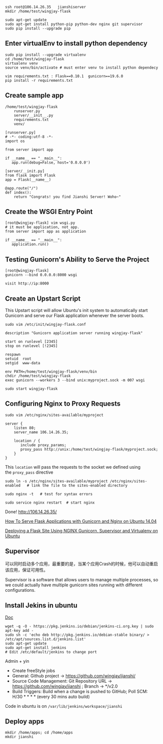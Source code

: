 ```
ssh root@106.14.26.35   jianshiserver
mkdir /home/test/wingjay-flask
```

```
sudo apt-get update
sudo apt-get install python-pip python-dev nginx git supervisor
sudo pip install --upgrade pip 
```

## Enter virtualEnv to install python dependency

```
sudo pip install --upgrade virtualenv 
cd /home/test/wingjay-flask
virtualenv venv
source venv/bin/activate # must enter venv to install python dependecy
```

```
vim requirements.txt : Flask==0.10.1  gunicorn==19.6.0
pip install -r requirements.txt
```

## Create sample app

```
/home/test/wingjay-flask
	runserver.py
	server/__init__.py
	requirements.txt
	venv/
```

```
[runserver.py]
# -*- coding:utf-8 -*-
import os

from server import app

if __name__ == "__main__":
   app.run(debug=False, host='0.0.0.0')
```

```
[server/__init.py]
from flask import Flask
app = Flask(__name__)

@app.route("/")
def index():
    return "Congrats! you find Jianshi Server! Woho~"
```

## Create the WSGI Entry Point

```
[root@wingjay-flask] vim wsgi.py
# it must be application, not app.
from server import app as application

if __name__ == "__main__":
   application.run()
```

## Testing Gunicorn's Ability to Serve the Project

```
[root@wingjay-flask]
gunicorn --bind 0.0.0.0:8000 wsgi

visit http://ip:8000
```

## Create an Upstart Script

This Upstart script will allow Ubuntu's init system to automatically start Gunicorn and serve our Flask application whenever the server boots.

```
sudo vim /etc/init/wingjay-flask.conf
```

```
description "Gunicorn application server running wingjay-flask"

start on runlevel [2345]
stop on runlevel [!2345]

respawn
setuid  root
setgid  www-data

env PATH=/home/test/wingjay-flask/venv/bin
chdir /home/test/wingjay-flask
exec gunicorn --workers 3 --bind unix:myproject.sock -m 007 wsgi
```

```
sudo start wingjay-flask
```

## Configuring Nginx to Proxy Requests

```
sudo vim /etc/nginx/sites-available/myproject
```

```
server {
    listen 80;
    server_name 106.14.26.35;

    location / {
       include proxy_params;
       proxy_pass http://unix:/home/test/wingjay-flask/myproject.sock;
    }
}
```

This `location` will pass the requests to the socket we defined using the `proxy_pass` directive

```
sudo ln -s /etc/nginx/sites-available/myproject /etc/nginx/sites-enabled   # link the file to the sites-enabled directory
```

```
sudo nginx -t   # test for syntax errors
```

```
sudo service nginx restart  # start nginx
```

Done! http://106.14.26.35/

[How To Serve Flask Applications with Gunicorn and Nginx on Ubuntu 14.04](https://www.digitalocean.com/community/tutorials/how-to-serve-flask-applications-with-gunicorn-and-nginx-on-ubuntu-14-04)

[Deploying a Flask Site Using NGINX Gunicorn, Supervisor and Virtualenv on Ubuntu](http://alexandersimoes.com/hints/2015/10/28/deploying-flask-with-nginx-gunicorn-supervisor-virtualenv-on-ubuntu.html)

## Supervisor

可以同时启动多个应用，最重要的是，当某个应用Crash的时候，他可以自动重启该应用，保证可用性。

Supervisor is a software that allows users to manage multiple processes, so we could actually have multiple gunicorn sites running with different configurations.



## Install Jekins in ubuntu

[Doc](https://wiki.jenkins-ci.org/display/JENKINS/Installing+Jenkins+on+Ubuntu)

```
wget -q -O - https://pkg.jenkins.io/debian/jenkins-ci.org.key | sudo apt-key add -
sudo sh -c 'echo deb http://pkg.jenkins.io/debian-stable binary/ > /etc/apt/sources.list.d/jenkins.list'
sudo apt-get update
sudo apt-get install jenkins
# Edit /etc/default/jenkins to change port
```

Admin + yin

- Create freeStyle jobs
- General: Github project -> https://github.com/wingjay/jianshi/
- Source Code Management: Git Repository URL -> https://github.com/wingjay/jianshi ; Branch -> */v2.0
- Build Triggers: Build when a change is pushed to GitHub; Poll SCM: H/30 * * * * (every 30 mins auto build)



Code in ubuntu is on `/var/lib/jenkins/workspace/jianshi`



## Deploy apps

```
mkdir /home/apps; cd /home/apps
mkdir jianshi
```

